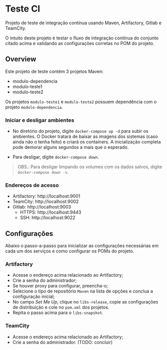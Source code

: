 # Teste CI

Projeto de teste de integração contínua usando Maven, Artifactory, Gitlab e TeamCity.

O intuito deste projeto é testar o fluxo de integração contínua do conjunto citado acima e validando as configurações corretas no POM do projeto.

## Overview

Este projeto de teste contém 3 projetos Maven:
- modulo-dependencia
- modulo-teste1
- modulo-teste2

Os projetos `modulo-teste1` e `modulo-teste2` possuem dependência com o projeto `modulo-dependencia`.

### Iniciar e desligar ambientes

- No diretório do projeto, digite `docker-compose up -d` para subir os ambientes. O Docker tratará de baixar as imagens dos sistemas (caso ainda não o tenha feito) e criará os containers. A inicialização completa pode demorar alguns segundos a mais que o esperado.

- Para desligar, digite `docker-compose down`.

> OBS.: Para desligar limpando os volumes com os dados salvos, digite `docker-compose down -v`.

### Endereços de acesso

- Artifactory: http://localhost:9001
- TeamCity: http://localhost:9002
- Gitlab: http://localhost:9003
  - HTTPS: http://localhost:9443
  - SSH: http://localhost:9022

## Configurações

Abaixo o passo-a-passo para inicializar as configurações necessárias em cada um dos serviços e como configurar os POMs do projeto.

### Artifactory

- Acesse o endereço acima relacionado ao Artifactory;
- Crie a senha do administrador;
- Se houver proxy para configurar, preencha-o;
- Selecione o tipo de repositório `Maven` na lista de opções e conclua a configuração inicial;
- No campo *Set Me Up*, clique no `libs-release`, copie as configurações de distribuição e cole no `pom.xml` dos projetos.
- Repita o passo acima para o `libs-snapshot`.

### TeamCity

- Acesse o endereço acima relacionado ao Artifactory;
- Crie a senha do administrador. (TODO: concluir)

